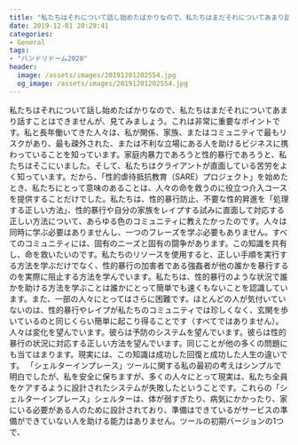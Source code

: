 ```yaml
---
title: "私たちはそれについて話し始めたばかりなので、私たちはまだそれについてあまり話すことはできませんが、見てみましょう。"
date: 2019-12-01 20:29:41
categories:
- General
tags:
- "バンドリドーム2020"
header:
  image: /assets/images/20191201202554.jpg
  og_image: /assets/images/20191201202554.jpg
---
```


私たちはそれについて話し始めたばかりなので、私たちはまだそれについてあまり話すことはできませんが、見てみましょう。これは非常に重要なポイントです。私と長年働いてきた人々は、私が関係、家族、またはコミュニティで最もリスクがあり、最も疎外された、または不利な立場にある人を助けるビジネスに携わっていることを知っています。家庭内暴力であろうと性的暴行であろうと、私たちはそこにいました。そして、私たちはクライアントが直面している苦労をよく知っています。だから、「性的虐待抵抗教育（SARE）プロジェクト」を始めたとき、私たちにとって意味のあることは、人々の命を救うのに役立つ介入コースを提供することだけでした。私たちは、性的暴行防止、不要な性的昇進を「処理する正しい方法」、性的暴行や自分の家族をレイプする試みに直面して対応する正しい方法について、あらゆる色のコミュニティに教えたかったのです。人々は同時に学ぶ必要はありませんし、一つのフレーズを学ぶ必要もありません。すべてのコミュニティには、固有のニーズと固有の闘争があります。この知識を共有し、命を救いたいのです。私たちのリソースを使用すると、正しい手順を実行する方法を学ぶだけでなく、性的暴行の加害者である強姦者が他の誰かを暴行するのを実際に阻止する方法を学んでいます。私たちは、性的暴行のような状況で誰かを助ける方法を学ぶことは誰かにとって簡単でも速くもないことを認識しています。また、一部の人々にとってはさらに困難です。ほとんどの人が気付いていないのは、性的暴行やレイプが私たちのコミュニティでは珍しくなく、玄関を歩いているのと同じくらい簡単に起こり得ることです（すべてではありません）。人々は変化を望んでいます。彼らは予防のシステムを望んでいます。彼らは性的暴行の状況に対応する正しい方法を望んでいます。同じことが他の多くの問題にも当てはまります。現実には、この知識は成功した回復と成功した人生の違いです。 「シェルターインプレース」ツールに関する私の最初の考えはシンプルで明白でしたが、私を安全に保ちますが、多くの人々にとって現実は、私たち全員をケアするように設計されたシステムが失敗したということです。これらの「シェルターインプレース」シェルターは、体が弱すぎたり、病気にかかったり、家にいる必要がある人のために設計されており、準備はできているがサービスの準備ができていない人を助ける能力はありません。ツールの初期バージョンの1つで、
